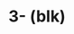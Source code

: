 ---
ee_id: na
site: na
type: na
long_id: 2020-042 3- (blk)
url: 2020-042-blk
title: 3- (blk)
year: '2020'
medium: IQDemy Premium UV ink on IKEA LINNMON table tops
commission:
dims:
pitch:
ps:
live_url:
related:
youtube:
imgs: black-adidas-2020-042-web-ih--Qzk0.jpg,
subheading:
display_year: '2020'
download:
add_credit:
add_credits:
related_code:
layout: things-i-made
---